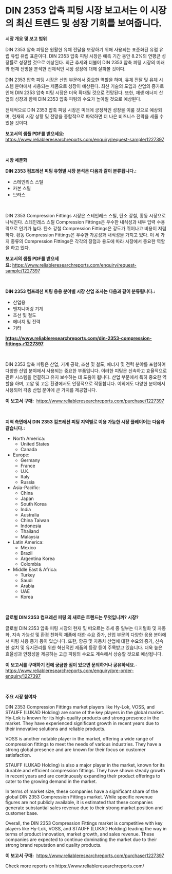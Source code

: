<p><h1>DIN 2353 압축 피팅 시장 보고서는 이 시장의 최신 트렌드 및 성장 기회를 보여줍니다.</h1></p><p><strong>시장 개요 및 보고 범위</strong></p>
<p><p>DIN 2353 압축 피팅은 원활한 유체 전달을 보장하기 위해 사용되는 표준화된 유럽 유럽 유럽 유럽 표준이다. DIN 2353 압축 피팅 시장은 예측 기간 동안 8.2%의 연평균 성장률로 성장할 것으로 예상된다. 최근 추세와 더불어 DIN 2353 압축 피팅 시장의 미래와 현재 전망을 분석한 전체적인 시장 성장에 대해 살펴볼 것이다.</p><p>DIN 2353 압축 피팅 시장은 산업 부문에서 중요한 역할을 하며, 유체 전달 및 유체 시스템 분야에서 사용되는 제품으로 성장이 예상된다. 최신 기술의 도입과 산업의 증가로 인해 DIN 2353 압축 피팅 시장은 더욱 확대될 것으로 전망된다. 또한, 재생 에너지 산업의 성장과 함께 DIN 2353 압축 피팅의 수요가 높아질 것으로 예상된다.</p><p>전체적으로 DIN 2353 압축 피팅 시장은 미래에 긍정적인 성장을 이룰 것으로 예상되며, 현재의 시장 상황 및 전망을 종합적으로 파악하면 더 나은 비즈니스 전략을 세울 수 있을 것이다.</p></p>
<p><strong>보고서의 샘플 PDF를 받으세요:</strong> <a href="https://www.reliableresearchreports.com/enquiry/request-sample/1227397">https://www.reliableresearchreports.com/enquiry/request-sample/1227397</a></p>
<p>&nbsp;</p>
<p><strong>시장 세분화</strong></p>
<p><strong>DIN 2353 컴프레션 피팅 유형별 시장 분석은 다음과 같이 분류됩니다.:</strong></p>
<p><ul><li>스테인리스 스틸</li><li>카본 스틸</li><li>브라스</li></ul></p>
<p>&nbsp;</p>
<p><p>DIN 2353 Compression Fittings 시장은 스테인레스 스틸, 탄소 강철, 황동 시장으로 나눠진다. 스테인레스 스틸 Compression Fittings은 우수한 내식성과 내부 압력 수용력으로 인기가 높다. 탄소 강철 Compression Fittings은 강도가 뛰어나고 비용이 저렴하다. 황동 Compression Fittings은 우수한 가공성과 내식성을 가지고 있다. 이 세 가지 종류의 Compression Fittings은 각각의 장점과 용도에 따라 시장에서 중요한 역할을 하고 있다.</p></p>
<p><strong>보고서의 샘플 PDF를 받으세요:</strong>&nbsp;<a href="https://www.reliableresearchreports.com/enquiry/request-sample/1227397">https://www.reliableresearchreports.com/enquiry/request-sample/1227397</a></p>
<p>&nbsp;</p>
<p><strong> DIN 2353 컴프레션 피팅 응용 분야별 시장 산업 조사는 다음과 같이 분류됩니다.:</strong></p>
<p><ul><li>산업용</li><li>엔지니어링 기계</li><li>조선 및 철도</li><li>에너지 및 전력</li><li>기타</li></ul></p>
<p><strong><a href="https://www.reliableresearchreports.com/din-2353-compression-fittings-r1227397">https://www.reliableresearchreports.com/din-2353-compression-fittings-r1227397</a></strong></p>
<p>&nbsp;</p>
<p><p>DIN 2353 압축 피팅은 산업, 기계 공학, 조선 및 철도, 에너지 및 전력 분야를 포함하여 다양한 산업 분야에서 사용되는 중요한 부품입니다. 이러한 피팅은 신속하고 효율적으로 관련 시스템을 연결하고 유지 보수하는 데 도움이 됩니다. 산업 부문에서 특히 중요한 역할을 하며, 고압 및 고온 환경에서도 안정적으로 작동합니다. 이외에도 다양한 분야에서 사용되어 각종 산업 분야에 큰 가치를 제공합니다.</p></p>
<p><strong>이 보고서 구매:</strong>&nbsp; <a href="https://www.reliableresearchreports.com/purchase/1227397">https://www.reliableresearchreports.com/purchase/1227397</a></p>
<p>&nbsp;</p>
<p><strong>지역 측면에서 DIN 2353 컴프레션 피팅 지역별로 이용 가능한 시장 플레이어는 다음과 같습니다.:</strong></p>
<p><ul>
    <li>
        North America:
        <ul>
            <li>United States</li>
            <li>Canada</li>
        </ul>
    </li>
    <li>
        Europe:
        <ul>
            <li>Germany</li>
            <li>France</li>
            <li>U.K.</li>
            <li>Italy</li>
            <li>Russia</li>
        </ul>
    </li>
    <li>
        Asia-Pacific:
        <ul>
            <li>China</li>
            <li>Japan</li>
            <li>South Korea</li>
            <li>India</li>
            <li>Australia</li>
            <li>China Taiwan</li>
            <li>Indonesia</li>
            <li>Thailand</li>
            <li>Malaysia</li>
        </ul>
    </li>
    <li>
        Latin America:
        <ul>
            <li>Mexico</li>
            <li>Brazil</li>
            <li>Argentina Korea</li>
            <li>Colombia</li>
        </ul>
    </li>
    <li>
        Middle East & Africa:
        <ul>
            <li>Turkey</li>
            <li>Saudi</li>
            <li>Arabia</li>
            <li>UAE</li>
            <li>Korea</li>
        </ul>
    </li>
    </ul></p>
<p>&nbsp;</p>
<p><strong>글로벌 DIN 2353 컴프레션 피팅 의 새로운 트렌드는 무엇입니까? 시장?</strong></p>
<p><p>글로벌 DIN 2353 압축 피팅 시장의 현재 및 떠오르는 추세 중 일부는 디지털화 및 자동화, 지속 가능성 및 환경 친화적 제품에 대한 수요 증가, 산업 부문의 다양한 응용 분야에서 피팅 사용 증가 등이 있습니다. 또한, 항공 및 자동차 산업에 대한 수요의 증가, 신속한 설치 및 유지관리를 위한 혁신적인 제품의 등장 등이 주목받고 있습니다. 더욱 높은 효율성과 안정성을 제공하는 고급 피팅의 수요도 계속해서 상승할 것으로 예상됩니다.</p></p>
<p><strong>이 보고서를 구매하기 전에 궁금한 점이 있으면 문의하거나 공유하세요.</strong>- <a href="https://www.reliableresearchreports.com/enquiry/pre-order-enquiry/1227397">https://www.reliableresearchreports.com/enquiry/pre-order-enquiry/1227397</a></p>
<p>&nbsp;</p>
<p><strong>주요 시장 참여자</strong></p>
<p><p>DIN 2353 Compression Fittings market players like Hy-Lok, VOSS, and STAUFF (LUKAD Holding) are some of the key players in the global market. Hy-Lok is known for its high-quality products and strong presence in the market. They have experienced significant growth in recent years due to their innovative solutions and reliable products.</p><p>VOSS is another notable player in the market, offering a wide range of compression fittings to meet the needs of various industries. They have a strong global presence and are known for their focus on customer satisfaction.</p><p>STAUFF (LUKAD Holding) is also a major player in the market, known for its durable and efficient compression fittings. They have shown steady growth in recent years and are continuously expanding their product offerings to cater to the growing demand in the market.</p><p>In terms of market size, these companies have a significant share of the global DIN 2353 Compression Fittings market. While specific revenue figures are not publicly available, it is estimated that these companies generate substantial sales revenue due to their strong market position and customer base.</p><p>Overall, the DIN 2353 Compression Fittings market is competitive with key players like Hy-Lok, VOSS, and STAUFF (LUKAD Holding) leading the way in terms of product innovation, market growth, and sales revenue. These companies are expected to continue dominating the market due to their strong brand reputation and quality products.</p></p>
<p><strong>이 보고서 구매:</strong>&nbsp;&nbsp;<a href="https://www.reliableresearchreports.com/purchase/1227397">https://www.reliableresearchreports.com/purchase/1227397</a></p>
<p>Check more reports on https://www.reliableresearchreports.com/</p>